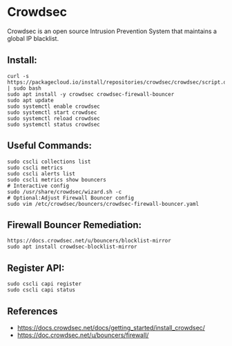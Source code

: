 Crowdsec
=====

Crowdsec is an open source Intrusion Prevention System that maintains a global IP blacklist. 

Install:
-------
```
curl -s https://packagecloud.io/install/repositories/crowdsec/crowdsec/script.deb.sh | sudo bash
sudo apt install -y crowdsec crowdsec-firewall-bouncer
sudo apt update
sudo systemctl enable crowdsec
sudo systemctl start crowdsec
sudo systemctl reload crowdsec
sudo systemctl status crowdsec
```

Useful Commands:
---------------
```
sudo cscli collections list
sudo cscli metrics
sudo cscli alerts list
sudo cscli metrics show bouncers
# Interactive config
sudo /usr/share/crowdsec/wizard.sh -c
# Optional:Adjust Firewall Bouncer config 
sudo vim /etc/crowdsec/bouncers/crowdsec-firewall-bouncer.yaml
```

Firewall Bouncer Remediation:
-----------------------------
```
https://docs.crowdsec.net/u/bouncers/blocklist-mirror
sudo apt install crowdsec-blocklist-mirror
```

Register API:
-------------
```
sudo cscli capi register
sudo cscli capi status
```

References
----------
* https://docs.crowdsec.net/docs/getting_started/install_crowdsec/
* https://doc.crowdsec.net/u/bouncers/firewall/


